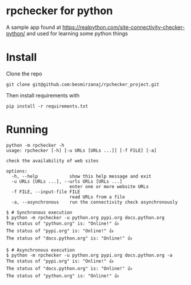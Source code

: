 # rpchecker for python

A sample app found at https://realpython.com/site-connectivity-checker-python/ and used
for learning some python things

# Install

Clone the repo

```
git clone git@github.com:besmirzanaj/rpchecker_project.git
```

Then install requirements with

```
pip install -r requirements.txt
```

# Running

```
python -m rpchecker -h
usage: rpchecker [-h] [-u URLs [URLs ...]] [-f FILE] [-a]

check the availability of web sites

options:
  -h, --help            show this help message and exit
  -u URLs [URLs ...], --urls URLs [URLs ...]
                        enter one or more website URLs
  -f FILE, --input-file FILE
                        read URLs from a file
  -a, --asynchronous    run the connectivity check asynchronously

$ # Synchronous execution
$ python -m rpchecker -u python.org pypi.org docs.python.org
The status of "python.org" is: "Online!" 👍
The status of "pypi.org" is: "Online!" 👍
The status of "docs.python.org" is: "Online!" 👍

$ # Asynchronous execution
$ python -m rpchecker -u python.org pypi.org docs.python.org -a
The status of "pypi.org" is: "Online!" 👍
The status of "docs.python.org" is: "Online!" 👍
The status of "python.org" is: "Online!" 👍
```